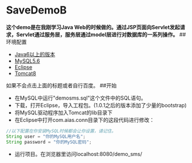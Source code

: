 # SaveDemoB
**这个demo是在我刚学习Java Web的时候做的。通过JSP页面向Servlet发起请求，Servlet通过服务层，服务层通过model层进行对数据库的一系列操作。**
##环境配置
- [Java6以上的版本](http://jingyan.baidu.com/article/f96699bb8b38e0894e3c1bef.html)
- [MySQL5.6](http://jingyan.baidu.com/article/4b07be3c67853c48b380f311.html)
- [Eclipse](http://jingyan.baidu.com/article/425e69e6d0f6bebe14fc1610.html)
- [Tomcat8](http://jingyan.baidu.com/article/870c6fc33e62bcb03fe4be90.html)

如果不会点击上面的标题或者自行百度。
##开始
-  在MySQL中运行"demosms.sql"这个文件中的SQL语句。
-  下载，打开Eclipse，导入工程包。(1.0.1之后的版本添加了少量的bootstrap)
-  将MySQL驱动程序加入Tomcat的lib目录下
-  在Eclipse中打开com.aias.conn目录下的这段代码进行修改：
```java
//以下配置在你安装MySQL时候都会让你设置，请记住。
String user = "你的MySQL用户名";
String password = "你的MySQL密码";
```
- 运行项目。在浏览器里访问localhost:8080/demo_sms/

